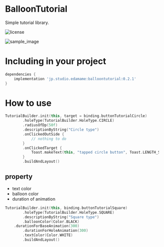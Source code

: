 # BalloonTutorial

Simple tutorial library.

![license](https://img.shields.io/github/license/mashape/apistatus.svg)

![sample_image](https://user-images.githubusercontent.com/1941369/40153004-a9dc0b0e-59c2-11e8-8967-524855a7469f.png)

# Including in your project
```build.gradle
dependencies {
	implementation 'jp.studio.edamame:balloontutorial:0.2.1'
}
```

# How to use
```kotlin
TutorialBuilder.init(this, target = binding.buttonTutorialCircle)
        .holeType(TutorialBuilder.HoleType.CIRCLE)
        .radiusOfDp(50f)
        .descriptionByString("Circle type")
        .onClickedOutSide {
            // nothing to do
        }
        .onClickedTarget {
            Toast.makeText(this, "tapped circle button", Toast.LENGTH_SHORT).show()
        }
        .buildAndLayout()
```

## property
- text color
- balloon color
- duration of animation
```kotlin
TutorialBuilder.init(this, binding.buttonTutorialSquare)
        .holeType(TutorialBuilder.HoleType.SQUARE)
        .descriptionByString("Square type")
        .balloonColor(Color.BLACK)
	.durationForBaseAnimation(300)
        .durationForHoleAnimation(300)
        .textColor(Color.WHITE)
        .buildAndLayout()
```

